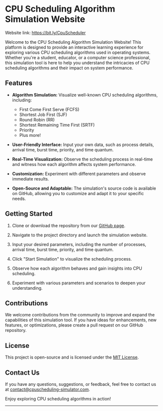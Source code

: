 # CPU Scheduling Algorithm Simulation Website

Website link: https://bit.ly/CpuScheduler

Welcome to the CPU Scheduling Algorithm Simulation Website! This platform is designed to provide an interactive learning experience for exploring various CPU scheduling algorithms used in operating systems. Whether you're a student, educator, or a computer science professional, this simulation tool is here to help you understand the intricacies of CPU scheduling algorithms and their impact on system performance.

## Features

- **Algorithm Simulation:** Visualize well-known CPU scheduling algorithms, including:
  - First Come First Serve (FCFS)
  - Shortest Job First (SJF)
  - Round Robin (RR)
  - Shortest Remaining Time First (SRTF)
  - Priority
  - Plus more!

- **User-Friendly Interface:** Input your own data, such as process details, arrival time, burst time, priority, and time quantum.

- **Real-Time Visualization:** Observe the scheduling process in real-time and witness how each algorithm affects system performance.

- **Customization:** Experiment with different parameters and observe immediate results.

- **Open-Source and Adaptable:** The simulation's source code is available on GitHub, allowing you to customize and adapt it to your specific needs.

## Getting Started

1. Clone or download the repository from our [GitHub page](https://github.com/yourusername/cpu-scheduling-simulator).

2. Navigate to the project directory and launch the simulation website.

3. Input your desired parameters, including the number of processes, arrival time, burst time, priority, and time quantum.

4. Click "Start Simulation" to visualize the scheduling process.

5. Observe how each algorithm behaves and gain insights into CPU scheduling.

6. Experiment with various parameters and scenarios to deepen your understanding.

## Contributions

We welcome contributions from the community to improve and expand the capabilities of this simulation tool. If you have ideas for enhancements, new features, or optimizations, please create a pull request on our GitHub repository.

## License

This project is open-source and is licensed under the [MIT License](https://opensource.org/licenses/MIT).

## Contact Us

If you have any questions, suggestions, or feedback, feel free to contact us at [contact@cpuscheduling-simulator.com](mailto:ganeshmitta223@gmail.com).

Enjoy exploring CPU scheduling algorithms in action!

---
